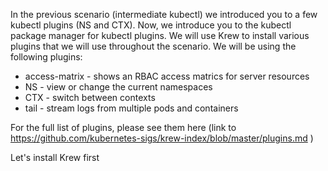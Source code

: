 In the previous scenario (intermediate kubectl) we introduced you to a few kubectl plugins (NS and CTX). Now, we introduce you to the kubectl package manager for kubectl plugins. We will use Krew to install various plugins that we will use throughout the scenario. We will be using the following plugins:

- access-matrix - shows an RBAC access matrics for server resources
- NS - view or change the current namespaces
- CTX - switch between contexts
- tail - stream logs from multiple pods and containers

For the full list of plugins, please see them here (link to https://github.com/kubernetes-sigs/krew-index/blob/master/plugins.md )

Let's install Krew first

